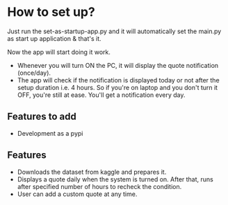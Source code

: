 # How to set up?
Just run the set-as-startup-app.py and it will automatically set the main.py as start up application & that's it.

Now the app will start doing it work.
- Whenever you will turn ON the PC, it will display the quote notification (once/day).
- The app will check if the notification is displayed today or not after the setup duration i.e. 4 hours. So if you're on laptop and you don't turn it OFF, you're still at ease. You'll get a notification every day.

## Features to add
- Development as a pypi


## Features
- Downloads the dataset from kaggle and prepares it.
- Displays a quote daily when the system is turned on. After that, runs after specified number of hours to recheck the condition.
- User can add a custom quote at any time.
